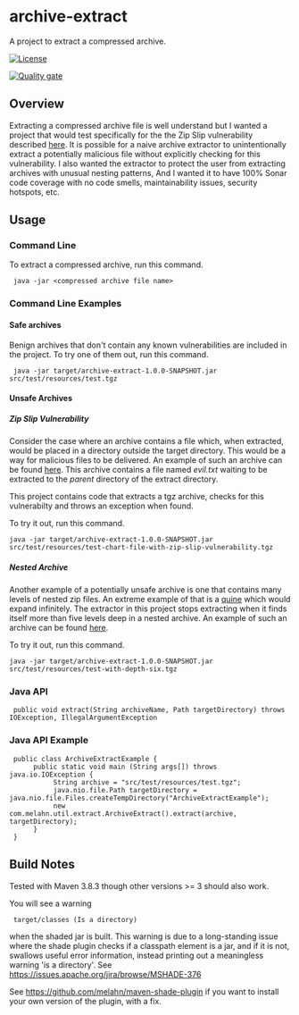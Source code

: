 # archive-extract

A project to extract a compressed archive.

[![License](https://img.shields.io/badge/License-MIT-blue.svg)](https://opensource.org/licenses/MIT)

[![Quality gate](https://sonarcloud.io/api/project_badges/quality_gate?project=melahn_test-zip)](https://sonarcloud.io/dashboard?id=melahn_test-zip)

## Overview

Extracting a compressed archive file is well understand but I wanted a project that would test specifically for the
the Zip Slip vulnerability described [here](https://github.com/snyk/zip-slip-vulnerability). It is possible for a naive archive extractor to
unintentionally extract a potentially malicious file without explicitly checking for this vulnerability. I also wanted the extractor to protect the user from extracting archives with unusual nesting patterns,  And I wanted it to have 100% Sonar code coverage with no code smells, maintainability issues, security hotspots, etc.

## Usage

### Command Line

To extract a compressed archive, run this command.

     java -jar <compressed archive file name>

### Command Line Examples

#### Safe archives

Benign archives that don't contain any known vulnerabilities are included in the project.  To try one of them out, run this command.

     java -jar target/archive-extract-1.0.0-SNAPSHOT.jar src/test/resources/test.tgz

#### Unsafe Archives

##### Zip Slip Vulnerability

Consider the case where an archive contains a file which, when extracted, would be placed in a directory outside the target directory. This would be
a way for malicious files to be delivered. An example of such an archive can be found [here](./src/test/resources/test-chart-file-with-zip-slip-vulnerability.tgz). This archive contains a file named *evil.txt* waiting to be extracted to the *parent* directory of the extract directory.

This project contains code that extracts a tgz archive, checks for this vulnerabilty and throws an exception when found.

To try it out, run this command.

    java -jar target/archive-extract-1.0.0-SNAPSHOT.jar src/test/resources/test-chart-file-with-zip-slip-vulnerability.tgz

##### Nested Archive

Another example of a potentially unsafe archive is one that contains many levels of nested zip files. An extreme example of that is a [quine](https://research.swtch.com/zip) which would expand infinitely. The extractor
in this project stops extracting when it finds itself more than five levels deep in a nested archive. An example of such an archive can be found [here](./src/test/resources/test-with-depth-six.tgz).

To try it out, run this command.

    java -jar target/archive-extract-1.0.0-SNAPSHOT.jar src/test/resources/test-with-depth-six.tgz

### Java API

     public void extract(String archiveName, Path targetDirectory) throws IOException, IllegalArgumentException

### Java API Example

     public class ArchiveExtractExample {
          public static void main (String args[]) throws java.io.IOException {
               String archive = "src/test/resources/test.tgz";
               java.nio.file.Path targetDirectory = java.nio.file.Files.createTempDirectory("ArchiveExtractExample");
               new com.melahn.util.extract.ArchiveExtract().extract(archive, targetDirectory);
          }
     }

## Build Notes

Tested with Maven 3.8.3 though other versions >= 3 should also work.

You will see a warning 
     
     target/classes (Is a directory)

when the shaded jar is built. This warning is due to a long-standing issue where the shade  plugin checks if a classpath element is a jar, and if it is not, swallows useful error information, instead printing out a meaningless warning 'is a directory'.  See https://issues.apache.org/jira/browse/MSHADE-376

See https://github.com/melahn/maven-shade-plugin if you want to install your own version of the plugin, with a fix.
